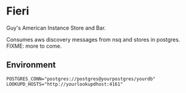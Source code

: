 Fieri
=====

Guy's American Instance Store and Bar.

Consumes aws discovery messages from nsq and stores in postgres. FIXME: more to come.

## Environment

```
POSTGRES_CONN="postgres://postgres@yourpostgres/yourdb"
LOOKUPD_HOSTS="http://yourlookupdhost:4161"
```
